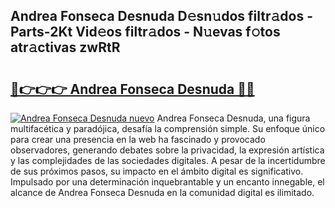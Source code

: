## Andrea Fonseca Desnuda D𝚎sn𝚞dos filtr𝚊dos - Parts-2Kt Vid𝚎os filtr𝚊dos - N𝚞evas f𝚘tos atr𝚊ctivas zwRtR

# <h2><a href="http://mb8b1sg.tromn.icu/?c=Andrea+Fonseca+Desnuda">🔗👉👉👉 Andrea Fonseca Desnuda 🔗🔗</a></h2>

[![Andrea Fonseca Desnuda nuevo](https://i.imgur.com/pEAQMta.gif)](http://mb8b1sg.tromn.icu/?c=Andrea+Fonseca+Desnuda)
Andrea Fonseca Desnuda, una figura multifacética y paradójica, desafía la comprensión simple. Su enfoque único para crear una presencia en la web ha fascinado y provocado observadores, generando debates sobre la privacidad, la expresión artística y las complejidades de las sociedades digitales. A pesar de la incertidumbre de sus próximos pasos, su impacto en el ámbito digital es significativo. Impulsado por una determinación inquebrantable y un encanto innegable, el alcance de Andrea Fonseca Desnuda en la comunidad digital es ilimitado.

